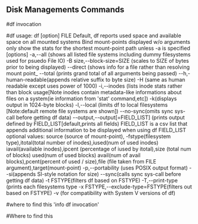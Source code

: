 ## Disk Managements Commands 
#df invocation 	
	
#df usage: 
df [option] FILE 
Default, df reports used space and available space on all mounted systems 
Bind mount-points displayed w/o arguments only show the stats for the shortest mount-point path
unless -a is specified
[options]
-a,--all (shows all listed file systems including dummy filesystems used for psuedo File IO)
-B size,--block-size=SIZE (scales to SIZE of bytes prior to being displayed)
--direct (shows info for a file rather than resolving mount point_
--total (prints grand total of all arguments being passed)
--h,-human-readable(appends relative suffix to byte size)
-H (same as human readable except uses power of 1000) 
-i,--inodes (lists inode stats rather than block usage[Note inodes contain metadata-like
informations about files on a system(ie information from 'stat' command,etc])
-k(displays output in 1024-byte blocks)
-l,--local (limits df to local filesystems [Note:default remote file systems are shown])
--no-sync(omits sync sys-call before getting df data)
--output,--output[=FIELD_LIST] (prints output defined by FIELD_LIST[default,prints all fields)
FIELD_LIST is a csv list that appends additional information to be displayed when using df
FIELD_LIST optional values: source (source of mount-point), -fstype(filesystem
type),itotal(total number of inodes),iused(num of used inodes) iavail(available inodes),ipcent
(percentage of iused by itotal),size (total num of blocks) used(num of used blocks) avail(num
of avail blocks),pcent(percent of used / size),file (file taken from FILE
argument),target(mount-point)
-p,--portability (uses POSIX output format)
--si(appends SI-style notation for size)
--sync(calls sync sys-call before getting df data)
-t FSTYPE(filters df based on FSTYPE)
-T,--print-type (prints each filesystems type 
-x FSTYPE,--exclude-type=FSTYPE(filters out based on FSTYPE)
-v (for compatibility with System V versions of df)

#where to find this 
'info df invocation'

#Where to find this
